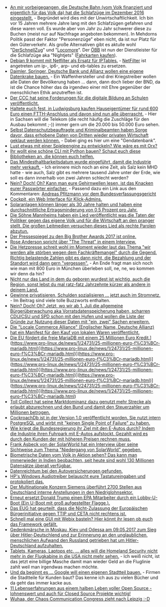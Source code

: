 * [An mir vorbeigegangen, die Deutsche Bahn (vom Volk finanziert und eigentlich für das Volk da) hat die Schlafzüge im Dezember 2016 eingestellt.](https://www.zugreiseblog.de/deutsche-bahn-stellt-nachtzuege-2016-komplett-ein/) - Begründet wird dies mit der Unwirtschaftlichkeit. Ich bin vor 15 Jahren mehrere Jahre lang mit den Schlafzügen gefahren und diese waren voll. Es wurde aber von Jahr zu Jahr schwerer diese zu Buchen (meist nur auf Nachfrage angeboten bekommen). In Mehdorns Politik passt der Faktor "Personenzüge" eben nicht, da ist nur Platz für den Güterverkehr. Als große Alternativen gibt es aktulle wohl "[DerSchnellZug](http://www.derschnellzug.de/)" und "[Locomore](https://locomore.com/de/index.html)". Der [ÖBB](https://www.zugreiseblog.de/oebb-nachtzuege-deutschland/) ist nun der Dienstleister für die Schlafzüge aka "Nightjets" ([Fahrkarten kaufen](https://www.oebb.at/en/angebote-ermaessigungen/nightjet)).
* [Debian 9 kommt mit Netfilter als Ersatz für IPTables.](https://www.pro-linux.de/news/1/24720/debian-9-stretch-bietet-netfilter-als-ersatz-f%C3%BCr-iptables.html) - [NetFilter](https://wiki.nftables.org/wiki-nftables/index.php/Main_Page) ist angetreten um ip-, ip6-, arp- und eb-tables zu ersetzen.
* [Daimler, Springer, Deutsche Bank und Allianz wollen eine eigene Datenkrake bauen.](https://www.heise.de/newsticker/meldung/Deutsche-Konzerne-bauen-Datenplattform-gegen-Google-Co-3705594.html) - Ein Waffenhersteller und drei Kriegstreiber wollen alle Daten der Bevölkerung haben ... dann, dann doch lieber der BND, da ist die Chance höher das da irgendwo einer mit Ehre gegenüber der menschlichen Ethik anzutreffen ist.
* [Der CCC hat seine Forderungen für die digitale Bildung an Schulen veröffentlicht.](https://www.ccc.de/de/updates/2017/cms-forderungen)
* [Haltete euch fest, in Ludwigsburg kaufen Hauseigentümer für rund 600 Euro einen FTTH-Anschluss und davon sind nun alle überrascht.](https://www.golem.de/news/ludwigsburg-haelfte-der-buerger-will-glasfaser-fuer-600-euro-ins-haus-1705-127701.html) - Hier in Sachsen will die Telekom (die recht häufig die Zuschläge für den Ausbau bekommt ;-)) immer gern um die 20.000 bis 50.000 Euro sehen.
* [Selbst Datenschutzbeauftragte und Kriminalbeamten haben Sorge davor, dass erhobene Daten von Dritten wieder privaten Wirtschaft geklaut werden können.](https://www.heise.de/newsticker/meldung/Wuerde-eine-DNA-Datenbank-Deutschland-sicherer-machen-3706398.html) - Dabei ging es hier um eine "Gendatenbank".
* [Lust etwas mit einer Spieleengine zu entwickeln? Wie wäre es mit Orx?](https://opensource.com/article/17/5/getting-started-orx-open-gaming-engine)
* [Ihr wollt eine schöne CLI mit Python bauen? Schaut euch diese Bibliotheken an, die können euch helfen.](https://opensource.com/article/17/5/4-practical-python-libraries)
* [Das Mindesthaltbarkeitsdatum wurde eingeführt, damit die Industrie mehr verkauft.](http://www.sonnenseite.com/de/wirtschaft/reality-check-fuer-das-mindesthaltbarkeitsdatum.html) - Ich erinnere mich noch an eine Zeit, als Salz kein MHD hatte - wie auch, Salz gibt es mehrere tausend Jahre unter der Erde, wie soll es dann innerhalb von zwei Jahren schlecht werden?
* [Nein? Doch! Oh? Kann man eure Gehirnwellen lesen, ist das Knacken eurer Passwörter einfacher.](https://www.heise.de/newsticker/meldung/Auswertung-von-Hirnwellen-kann-Sicherheit-von-Passwoertern-deutlich-schwaechen-3706034.html) - Passend dazu ein Link aus den Kommentaren: [Andreas Pfitzmann vor dem Bundesverfassungsgericht](https://tepin.aiki.de/blog/archives/188-Andreas-Pfitzmann-vor-dem-Bundesverfassungsgericht.html)
* [Cockpit, ein Web Interface für Klick-Admins.](http://cockpit-project.org/)
* [Solaranlagen können länger als 30 Jahre halten und haben eine durchschnittliche Ertragsminderung von 0,5 Prozent pro Jahr.](http://www.sonnenseite.com/de/energie/photovoltaikanlagen-funktionieren-30-jahre-und-laenger-einwandfrei.html)
* [Die Söhne Mannheims haben ein Lied veröffentlicht was die Taten der Politiker gegen das eigene Volk und für die Wirtschaft an den pranger stellt. Die großen Leitmedien versuchen dieses Lied als rechte Parolen abzutun.](https://www.heise.de/tp/features/Medienhetze-gegen-Systemkritik-3708737.html)
* [Der Pressespiegel zu den Big Brother Awards 2017 ist online.](https://digitalcourage.de/blog/2017/bigbrotherawards-2017-in-den-medien)
* [Rose Anderson spricht über "The Threat" in einem Interview.](https://www.edge.org/conversation/ross_anderson-the-threat)
* [Die Hetzpresse schreit wohl im Moment wieder laut das Thema "wir werden alle störben wegen dem Fachkräftemangel" durch die Gegend. Richtig belastende Zahlen gibt es dann nicht, die Bezahlung und der Standort wird dann gern "vergessen".](https://www.heise.de/tp/features/Arbeitsmarkt-Rekordzahl-an-offenen-Stellen-3708720.html) - An Ende fragt man sich noch wie man mit 800 Euro in München überleben soll, ne, ne, wo kommen wir denn da hin?
* [Nicht nur das Land in dem du geboren wurdest ist wichtig, auch die Region, sonst lebst du mal ratz-fatz Jahrzehnte kürzer als andere in deinem Land.](https://www.heise.de/tp/features/USA-Landkreise-mit-einer-Lebenserwartung-wie-im-Sudan-3708609.html)
* [Gewinne privatisieren, Schulden sozialisieren ... jetzt auch im Stromnetz.](http://www.sonnenseite.com/de/energie/haushalte-stabilisieren-das-stromnetz.html) - Im Beitrag sind viele tolle Buzzworts enthalten.
* [Nein? Doch! Oh? Jetzt, wo wir ab 1. Juli die allgemeine Bürgerüberwachung aka Vorratsdatenspeicherung haben, scharren CDU/CSU und SPD schon mit den Hufen und wollen die Liste der Gründe zur Nutzung dieser Daten mit "ein, zwei" Sachen erweitern.](https://www.golem.de/news/bundesregierung-vorratsdatenspeicherung-auf-einbrueche-ausgedehnt-1705-127733.html)
* [Die "Locale Commerce Alliance" (Englischer Name, Deutsche Allianz) hat ein Manifest für den Kauf von lokalen Waren veröffentlicht.](http://localcommerce.info/manifest/)
* [Die EU fördert die freie MariaDB mit einem 25 Millionen Euro Kredit.](https://www.pro-linux.de/news/1/24731/25-millionen-euro-f%C3%BCr-mariadb.html)](https://www.pro-linux.de/news/1/24731/25-millionen-euro-f%C3%BCr-mariadb.html)](https://www.pro-linux.de/news/1/24731/25-millionen-euro-f%C3%BCr-mariadb.html)](https://www.pro-linux.de/news/1/24731/25-millionen-euro-f%C3%BCr-mariadb.html)](https://www.pro-linux.de/news/1/24731/25-millionen-euro-f%C3%BCr-mariadb.html)](https://www.pro-linux.de/news/1/24731/25-millionen-euro-f%C3%BCr-mariadb.html)](https://www.pro-linux.de/news/1/24731/25-millionen-euro-f%C3%BCr-mariadb.html)](https://www.pro-linux.de/news/1/24731/25-millionen-euro-f%C3%BCr-mariadb.html)](https://www.pro-linux.de/news/1/24731/25-millionen-euro-f%C3%BCr-mariadb.html)
* [Toll Collect hat seine Marktdominanz dazu genutzt mehr Strecke als erlaubt abzurechnen und den Bund und damit den Steuerzahler um Millionen betrogen.](https://blog.fefe.de/?ts=a7ec2f24)
* [CockroachDb ist in der Version 1.0 veröffentlicht worden. Sie nutzt intern PostgreSQL und wirbt mit "keinen Single Point of Failure" zu haben.](https://www.pro-linux.de/news/1/24733/cockroachdb-10.html)
* [Wie kriegt die Bundesregierung ihr Ziel mit den E-Autos durch? Indem die Industrie ihren Fuhrpark mit E-Autos aufstockt. Gezahlt wird es durch den Kunden der mit höheren Preisen rechnen muss.](http://www.sonnenseite.com/de/wirtschaft/deutsche-industrie-will-e-autos-als-firmenwagen.html)
* [Frank Asbeck von der SolarWorld hat ein Interview über seine Sichtweise zum Thema "Niedergang von SolarWorld" gegeben.](http://www.sonnenseite.com/de/franz-alt/kommentare-interviews/solarworld-ausgebremst-gedeckelt-und-pleite.html)
* [Biometrische Daten vom Volk in Aktion sehen? Das kann man immerwieder in Indien beobachten, seit heute sind wohl 130 Millionen Datensätze überall verfügbar.](https://www.hackread.com/indian-biometric-system-data-leaked/)
* [Datenreichtum bei den Autoversicherungen gefunden.](https://www.andreascarpino.it/posts/how-my-car-insurance-exposed-my-position.html)
* [HP's Windows Audiotreiber belauscht eure Tastatureingaben und protokoliert das.](https://www.heise.de/newsticker/meldung/HP-Notebooks-Audio-Treiber-belauscht-Tastatur-3710250.html)
* [Der Multinationale Konzern Siemens überführt 2700 Stellen aus Deutschland interne Anstellungen in den Niedriglohnsektor.](https://www.heise.de/newsticker/meldung/Stellenstreichungen-und-Outsourcing-Siemens-will-2700-Jobs-abbauen-3711130.html)
* [Erneut ersetzt Donald Trump einen EPA Mitarbeiter durch ein Lobby-U-Boot (Ein U-Boot mit groß aufgestellter Flagge.).](http://www.sonnenseite.com/de/politik/us-umweltbehoerde-epa-entlaesst-unbequeme-wissenschaftler.html)
* [Das EUG hat geurteilt, dass die Nicht-Zulassung der Europäischen Bürgerinitiative gegen TTIP und CETA nicht rechtens ist.](https://propagandaschau.wordpress.com/2017/05/11/ard-und-zdf-verschweigen-urteil-des-eug-ueber-rechtswidrigkeit-der-ablehnung-von-anti-ttip-buergerinitiative/)
* [Schnell mal eine GUI mit Webix basteln? Hier könnt ihr lesen ob euch das Framework gefällt.](https://opensource.com/article/17/5/10-step-guide-webix-framework)
* [Gedenkmärsche in Moskau, Kiev und Odessa am 09.05.2017 zum Sieg über Hitler-Deutschlend und zur Erinnerung an den unglaublichen, menschlichen Aufwand den Russland getrieben hat um Hitler-Deutschland aufzuhalten.](https://www.heise.de/tp/features/Gedenkmaersche-zum-9-Mai-1945-in-Moskau-Kiew-und-Odessa-3710180.html)
* [Tablets, Kameras, Laptops etc. ... alles will die Homeland Security nicht mehr in der Flugkabine in die USA nicht mehr sehen.](https://www.golem.de/news/flugzeug-verbot-von-laptops-auch-auf-eu-usa-fluegen-moeglich-1705-127744.html) - Ich weiß nicht, ist das jetzt eine billige Masche damit man wieder Geld an die Fluglinie zahlt weil man irgendwas machen möchte.
* [Und da beginnt es ... Google will einen eigenen Stadtteil bauen.](https://www.golem.de/news/google-alphabet-will-eigenen-stadtteil-in-toronto-errichten-1705-127749.html) - Firmen die Stadtteile für Kunden baut? Das kenne ich aus zu vielen Bücher und da geht das immer kacke aus.
* [11 Lebenserfahrungen aus einem halben Leben voller Open Source - lohnenswert und auch für Closed Source Projekte wichtig!](https://opensource.com/article/17/5/wisdom-half-life-open-source)
* [Wuhaa, der Chaos Communication Congress zieht nach Leipzig :-D](https://www.ccc.de/de/updates/2017/34C3-in-leipzig)
